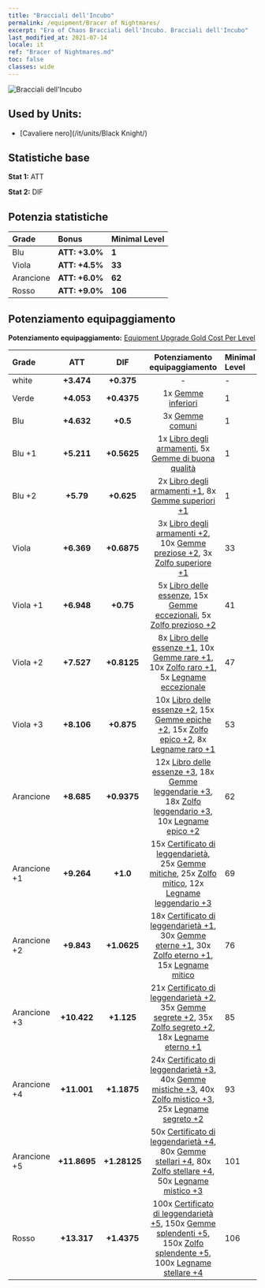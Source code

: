 ```yaml
---
title: "Bracciali dell'Incubo"
permalink: /equipment/Bracer of Nightmares/
excerpt: "Era of Chaos Bracciali dell'Incubo. Bracciali dell'Incubo"
last_modified_at: 2021-07-14
locale: it
ref: "Bracer of Nightmares.md"
toc: false
classes: wide
---
```


  ![Bracciali dell'Incubo](/images/e/e_3063.png)

## Used by Units:

* [Cavaliere nero](/it/units/Black Knight/) 


## Statistiche base
 **Stat 1:** ATT

 **Stat 2:** DIF

## Potenzia statistiche

  |     Grade    |   Bonus | Minimal Level | 
  |:-------------|:--------|:--------------| 
  | Blu | **ATT: +3.0%** | **1** | 
  | Viola | **ATT: +4.5%** | **33** | 
  | Arancione | **ATT: +6.0%** | **62** | 
  | Rosso | **ATT: +9.0%** | **106** | 


## Potenziamento equipaggiamento
 **Potenziamento equipaggiamento:** [Equipment Upgrade Gold Cost Per Level](/equipment/EquipmentUpgradeCostPerLevel/) 

  |          Grade      | ATT | DIF | Potenziamento equipaggiamento | Minimal Level |
  |:--------------------|:---------:|:---------:|:----------------:|:--------------|
  | white | **+3.474** | **+0.375** | - | - |
  | Verde | **+4.053** | **+0.4375** | 1x [Gemme inferiori](/ItemsIT/mat_4/) | 1 |
  | Blu | **+4.632** | **+0.5** | 3x [Gemme comuni](/ItemsIT/mat_10/) | 1 |
  | Blu +1 | **+5.211** | **+0.5625** | 1x [Libro degli armamenti](/ItemsIT/mat_18/), 5x [Gemme di buona qualità](/ItemsIT/mat_16/) | 1 |
  | Blu +2 | **+5.79** | **+0.625** | 2x [Libro degli armamenti +1](/ItemsIT/mat_25/), 8x [Gemme superiori +1](/ItemsIT/mat_23/) | 1 |
  | Viola | **+6.369** | **+0.6875** | 3x [Libro degli armamenti +2](/ItemsIT/mat_32/), 10x [Gemme preziose +2](/ItemsIT/mat_30/), 3x [Zolfo superiore +1](/ItemsIT/mat_22/) | 33 |
  | Viola +1 | **+6.948** | **+0.75** | 5x [Libro delle essenze](/ItemsIT/mat_39/), 15x [Gemme eccezionali](/ItemsIT/mat_37/), 5x [Zolfo prezioso +2](/ItemsIT/mat_29/) | 41 |
  | Viola +2 | **+7.527** | **+0.8125** | 8x [Libro delle essenze +1](/ItemsIT/mat_46/), 10x [Gemme rare +1](/ItemsIT/mat_44/), 10x [Zolfo raro +1](/ItemsIT/mat_43/), 5x [Legname eccezionale](/ItemsIT/mat_34/) | 47 |
  | Viola +3 | **+8.106** | **+0.875** | 10x [Libro delle essenze +2](/ItemsIT/mat_53/), 15x [Gemme epiche +2](/ItemsIT/mat_51/), 15x [Zolfo epico +2](/ItemsIT/mat_50/), 8x [Legname raro +1](/ItemsIT/mat_41/) | 53 |
  | Arancione | **+8.685** | **+0.9375** | 12x [Libro delle essenze +3](/ItemsIT/mat_60/), 18x [Gemme leggendarie +3](/ItemsIT/mat_58/), 18x [Zolfo leggendario +3](/ItemsIT/mat_57/), 10x [Legname epico +2](/ItemsIT/mat_48/) | 62 |
  | Arancione +1 | **+9.264** | **+1.0** | 15x [Certificato di leggendarietà](/ItemsIT/mat_67/), 25x [Gemme mitiche](/ItemsIT/mat_65/), 25x [Zolfo mitico](/ItemsIT/mat_64/), 12x [Legname leggendario +3](/ItemsIT/mat_55/) | 69 |
  | Arancione +2 | **+9.843** | **+1.0625** | 18x [Certificato di leggendarietà +1](/ItemsIT/mat_74/), 30x [Gemme eterne +1](/ItemsIT/mat_72/), 30x [Zolfo eterno +1](/ItemsIT/mat_71/), 15x [Legname mitico](/ItemsIT/mat_62/) | 76 |
  | Arancione +3 | **+10.422** | **+1.125** | 21x [Certificato di leggendarietà +2](/ItemsIT/mat_81/), 35x [Gemme segrete +2](/ItemsIT/mat_79/), 35x [Zolfo segreto +2](/ItemsIT/mat_78/), 18x [Legname eterno +1](/ItemsIT/mat_69/) | 85 |
  | Arancione +4 | **+11.001** | **+1.1875** | 24x [Certificato di leggendarietà +3](/ItemsIT/mat_88/), 40x [Gemme mistiche +3](/ItemsIT/mat_86/), 40x [Zolfo mistico +3](/ItemsIT/mat_85/), 25x [Legname segreto +2](/ItemsIT/mat_76/) | 93 |
  | Arancione +5 | **+11.8695** | **+1.28125** | 50x [Certificato di leggendarietà +4](/ItemsIT/mat_95/), 80x [Gemme stellari +4](/ItemsIT/mat_93/), 80x [Zolfo stellare +4](/ItemsIT/mat_92/), 50x [Legname mistico +3](/ItemsIT/mat_83/) | 101 |
  | Rosso | **+13.317** | **+1.4375** | 100x [Certificato di leggendarietà +5](/ItemsIT/mat_102/), 150x [Gemme splendenti +5](/ItemsIT/mat_100/), 150x [Zolfo splendente +5](/ItemsIT/mat_99/), 100x [Legname stellare +4](/ItemsIT/mat_90/) | 106 |

